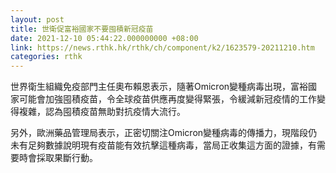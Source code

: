 ```yaml
---
layout: post
title: 世衛促富裕國家不要囤積新冠疫苗
date: 2021-12-10 05:44:22.000000000 +08:00
link: https://news.rthk.hk/rthk/ch/component/k2/1623579-20211210.htm
categories: rthk
---
```


世界衛生組織免疫部門主任奧布賴恩表示，隨著Omicron變種病毒出現，富裕國家可能會加強囤積疫苗，令全球疫苗供應再度變得緊張，令緩減新冠疫情的工作變得複雜，認為囤積疫苗無助對抗疫情大流行。

另外，歐洲藥品管理局表示，正密切關注Omicron變種病毒的傳播力，現階段仍未有足夠數據說明現有疫苗能有效抗擊這種病毒，當局正收集這方面的證據，有需要時會採取果斷行動。
